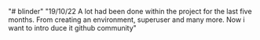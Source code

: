 "# blinder" 
"19/10/22 A lot had been done within the project for the last five months. From creating an environment, superuser and many more. Now i want to intro duce it github community"